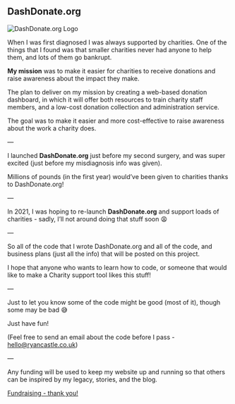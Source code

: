## DashDonate.org

![DashDonate.org Logo](https://github.com/ryan-castle-legacy/dashdonate/blob/main/Logo.png)

When I was first diagnosed I was always supported by charities. One of the things that I found was that smaller charities never had anyone to help them, and lots of them go bankrupt.

**My mission** was to make it easier for charities to receive donations and raise awareness about the impact they make.

The plan to deliver on my mission by creating a web-based donation dashboard, in which it will offer both resources to train charity staff members, and a low-cost donation collection and administration service.

The goal was to make it easier and more cost-effective to raise awareness about the work a charity does.

—

I launched **DashDonate.org** just before my second surgery, and was super excited (just before my misdiagnosis info was given).

Millions of pounds (in the first year) would’ve been given to charities thanks to DashDonate.org!

—

In 2021, I was hoping to re-launch **DashDonate.org** and support loads of charities - sadly, I’ll not around doing that stuff soon 😩

—

So all of the code that I wrote DashDonate.org and all of the code, and business plans (just all the info) that will be posted on this project.

I hope that anyone who wants to learn how to code, or someone that would like to make a Charity support tool likes this stuff!

—

Just to let you know some of the code might be good (most of it), though some may be bad 😅

Just have fun!

(Feel free to send an email about the code before I pass - hello@ryancastle.co.uk)

—

Any funding will be used to keep my website up and running so that others can be inspired by my legacy, stories, and the blog.


[Fundraising - thank you!](https://www.gofundme.com/f/ryans-hopeful-legacy/)
